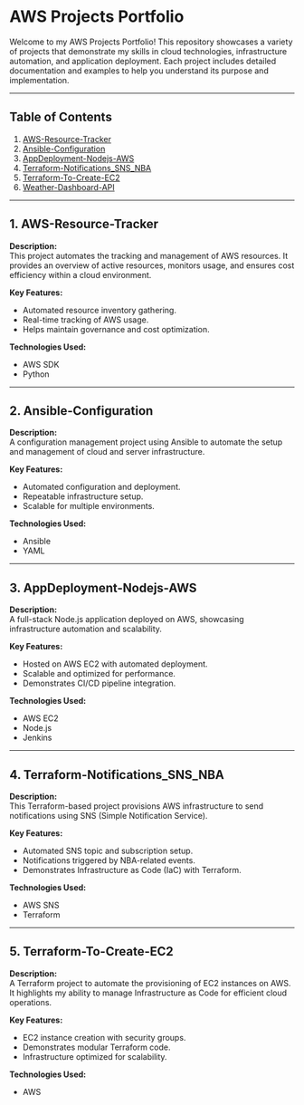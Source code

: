 # AWS Projects Portfolio  

Welcome to my AWS Projects Portfolio! This repository showcases a variety of projects that demonstrate my skills in cloud technologies, infrastructure automation, and application deployment. Each project includes detailed documentation and examples to help you understand its purpose and implementation.  

---

## Table of Contents  

1. [AWS-Resource-Tracker](#aws-resource-tracker)  
2. [Ansible-Configuration](#ansible-configuration)  
3. [AppDeployment-Nodejs-AWS](#appdeployment-nodejs-aws)  
4. [Terraform-Notifications_SNS_NBA](#terraform-notifications_sns_nba)  
5. [Terraform-To-Create-EC2](#terraform-to-create-ec2)  
6. [Weather-Dashboard-API](#weather-dashboard-api)  

---

## 1. AWS-Resource-Tracker  
**Description:**  
This project automates the tracking and management of AWS resources. It provides an overview of active resources, monitors usage, and ensures cost efficiency within a cloud environment.  

**Key Features:**  
- Automated resource inventory gathering.  
- Real-time tracking of AWS usage.  
- Helps maintain governance and cost optimization.  

**Technologies Used:**  
- AWS SDK  
- Python  

---

## 2. Ansible-Configuration  
**Description:**  
A configuration management project using Ansible to automate the setup and management of cloud and server infrastructure.  

**Key Features:**  
- Automated configuration and deployment.  
- Repeatable infrastructure setup.  
- Scalable for multiple environments.  

**Technologies Used:**  
- Ansible  
- YAML  

---

## 3. AppDeployment-Nodejs-AWS  
**Description:**  
A full-stack Node.js application deployed on AWS, showcasing infrastructure automation and scalability.  

**Key Features:**  
- Hosted on AWS EC2 with automated deployment.  
- Scalable and optimized for performance.  
- Demonstrates CI/CD pipeline integration.  

**Technologies Used:**  
- AWS EC2  
- Node.js  
- Jenkins  

---

## 4. Terraform-Notifications_SNS_NBA  
**Description:**  
This Terraform-based project provisions AWS infrastructure to send notifications using SNS (Simple Notification Service).  

**Key Features:**  
- Automated SNS topic and subscription setup.  
- Notifications triggered by NBA-related events.  
- Demonstrates Infrastructure as Code (IaC) with Terraform.  

**Technologies Used:**  
- AWS SNS  
- Terraform  

---

## 5. Terraform-To-Create-EC2  
**Description:**  
A Terraform project to automate the provisioning of EC2 instances on AWS. It highlights my ability to manage Infrastructure as Code for efficient cloud operations.  

**Key Features:**  
- EC2 instance creation with security groups.  
- Demonstrates modular Terraform code.  
- Infrastructure optimized for scalability.  

**Technologies Used:**  
- AWS










